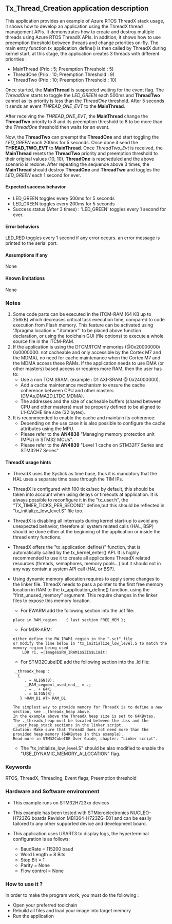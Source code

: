## <b>Tx_Thread_Creation application description</b>

This application provides an example of Azure RTOS ThreadX stack usage, it shows how to develop an application using the ThreadX thread management APIs.
It demonstrates how to create and destroy multiple threads using Azure RTOS ThreadX APIs. In addition, it shows how to use preemption threshold between threads and change priorities on-fly.
The main entry function tx_application_define() is then called by ThreadX during kernel start, at this stage, the application creates 3 threads with different priorities :

  - MainThread (Prio : 5; Preemption Threshold : 5)
  - ThreadOne (Prio : 10; Preemption Threshold : 9)
  - ThreadTwo (Prio : 10; Preemption Threshold : 10)

Once started, the <b>MainThread</b> is suspended waiting for the event flag.
The *ThreadOne* starts to toggle the *LED_GREEN* each 500ms and <b>ThreadTwo</b> cannot as its priority is less than the *ThreadOne* threshold.
After 5 seconds it sends an event *THREAD_ONE_EVT* to the <b>MainThread</b>.

After receiving the *THREAD_ONE_EVT*, the <b>MainThread</b> change the <b>ThreadTwo</b> priority to 8 and its preemption threshold to 8 to be more than the *ThreadOne* threshold then waits for an event.

Now, the <b>ThreadTwo</b> can preempt the <b>ThreadOne</b> and start toggling the *LED_GREEN* each 200ms for 5 seconds. Once done it send the <b>THREAD_TWO_EVT</b> to <b>MainThread</b>.
Once *ThreadTwo_Evt* is received, the <b>MainThread</b> resets the <b>ThreadTwo</b> priority and preemption threshold to their original values (10, 10), <b>ThreadOne</b> is rescheduled and the above scenario is redone.
After repeating the sequence above 3 times, the <b>MainThread</b> should destroy <b>ThreadOne</b> and <b>ThreadTwo</b> and toggles the *LED_GREEN* each 1 second for ever.

####  <b>Expected success behavior</b>

  - LED_GREEN toggles every 500ms for 5 seconds
  - LED_GREEN toggles every 200ms for 5 seconds
  - Success status (After 3 times) :  'LED_GREEN' toggles every 1 second for ever.

#### <b>Error behaviors</b>
LED_RED toggles every 1 second if any error occurs.
an error message is printed to the serial port.

#### <b>Assumptions if any</b>
None

#### <b>Known limitations</b>
None

### <b>Notes</b>

 1. Some code parts can be executed in the ITCM-RAM (64 KB up to 256kB) which decreases critical task execution time, compared to code execution from Flash memory. This feature can be activated using '#pragma location = ".itcmram"' to be placed above function declaration, or using the toolchain GUI (file options) to execute a whole source file in the ITCM-RAM.
 2.  If the application is using the DTCM/ITCM memories (@0x20000000/ 0x0000000: not cacheable and only accessible by the Cortex M7 and the MDMA), no need for cache maintenance when the Cortex M7 and the MDMA access these RAMs. If the application needs to use DMA (or other masters) based access or requires more RAM, then the user has to:
      - Use a non TCM SRAM. (example : D1 AXI-SRAM @ 0x24000000).
      - Add a cache maintenance mechanism to ensure the cache coherence between CPU and other masters (DMAs,DMA2D,LTDC,MDMA).
      - The addresses and the size of cacheable buffers (shared between CPU and other masters) must be properly defined to be aligned to L1-CACHE line size (32 bytes).
 3.  It is recommended to enable the cache and maintain its coherence:
      - Depending on the use case it is also possible to configure the cache attributes using the MPU.
      - Please refer to the **AN4838** "Managing memory protection unit (MPU) in STM32 MCUs".
      - Please refer to the **AN4839** "Level 1 cache on STM32F7 Series and STM32H7 Series"

#### <b>ThreadX usage hints</b>

 - ThreadX uses the Systick as time base, thus it is mandatory that the HAL uses a separate time base through the TIM IPs.
 - ThreadX is configured with 100 ticks/sec by default, this should be taken into account when using delays or timeouts at application. It is always possible to reconfigure it in the "tx_user.h", the "TX_TIMER_TICKS_PER_SECOND" define,but this should be reflected in "tx_initialize_low_level.S" file too.
 - ThreadX is disabling all interrupts during kernel start-up to avoid any unexpected behavior, therefore all system related calls (HAL, BSP) should be done either at the beginning of the application or inside the thread entry functions.
 - ThreadX offers the "tx_application_define()" function, that is automatically called by the tx_kernel_enter() API.
   It is highly recommended to use it to create all applications ThreadX related resources (threads, semaphores, memory pools...)  but it should not in any way contain a system API call (HAL or BSP).
 - Using dynamic memory allocation requires to apply some changes to the linker file.
   ThreadX needs to pass a pointer to the first free memory location in RAM to the tx_application_define() function,
   using the "first_unused_memory" argument.
   This require changes in the linker files to expose this memory location.
    + For EWARM add the following section into the .icf file:
     ```
     place in RAM_region    { last section FREE_MEM };
     ```
    + For MDK-ARM:
    ```
    either define the RW_IRAM1 region in the ".sct" file
    or modify the line below in "tx_initialize_low_level.S to match the memory region being used
        LDR r1, =|Image$$RW_IRAM1$$ZI$$Limit|
    ```
    + For STM32CubeIDE add the following section into the .ld file:
    ```
    ._threadx_heap :
      {
         . = ALIGN(8);
         __RAM_segment_used_end__ = .;
         . = . + 64K;
         . = ALIGN(8);
       } >RAM_D1 AT> RAM_D1
    ```

       The simplest way to provide memory for ThreadX is to define a new section, see ._threadx_heap above.
       In the example above the ThreadX heap size is set to 64KBytes.
       The ._threadx_heap must be located between the .bss and the ._user_heap_stack sections in the linker script.
       Caution: Make sure that ThreadX does not need more than the provided heap memory (64KBytes in this example).
       Read more in STM32CubeIDE User Guide, chapter: "Linker script".

    + The "tx_initialize_low_level.S" should be also modified to enable the "USE_DYNAMIC_MEMORY_ALLOCATION" flag.

### <b>Keywords</b>

RTOS, ThreadX, Threading, Event flags, Preemption threshold


### <b>Hardware and Software environment</b>

  - This example runs on STM32H723xx devices
  - This example has been tested with STMicroelectronics NUCLEO-H723ZG boards Revision MB1364-H723ZG-E01
    and can be easily tailored to any other supported device and development board.

  - This application uses USART3 to display logs, the hyperterminal configuration is as follows:
      - BaudRate = 115200 baud
      - Word Length = 8 Bits
      - Stop Bit = 1
      - Parity = None
      - Flow control = None

###  <b>How to use it ?</b>

In order to make the program work, you must do the following :

 - Open your preferred toolchain
 - Rebuild all files and load your image into target memory
 - Run the application
